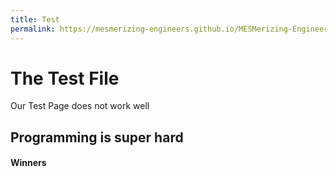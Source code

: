 ```yaml
---
title: Test
permalink: https://mesmerizing-engineers.github.io/MESMerizing-Engineers/test
---
```

# The Test File 

Our Test Page does not work well

## Programming is super hard

#### Winners
